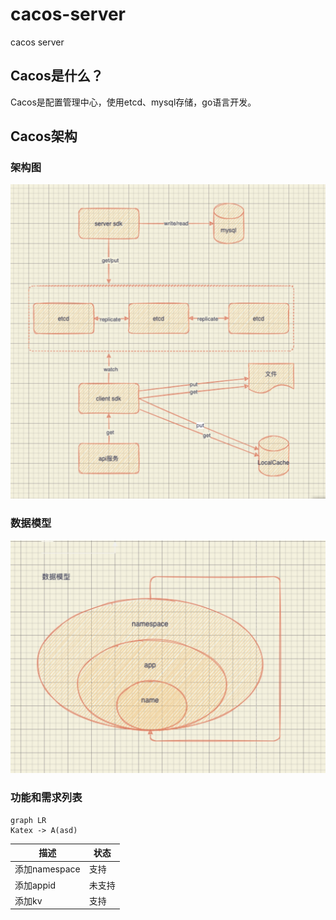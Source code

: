# cacos-server
cacos server

## Cacos是什么？

Cacos是配置管理中心，使用etcd、mysql存储，go语言开发。

## Cacos架构

### 架构图

![jiatou](https://github.com/cacos-group/cacos/blob/main/doc/jiagou.jpg)

### 数据模型

![shujumoxing](https://github.com/cacos-group/cacos/blob/main/doc/shujumoxing.jpg)

### 功能和需求列表

```mermaid
graph LR
Katex -> A(asd)

```

描述|状态
---|---
添加namespace|支持
添加appid|未支持
添加kv|支持


